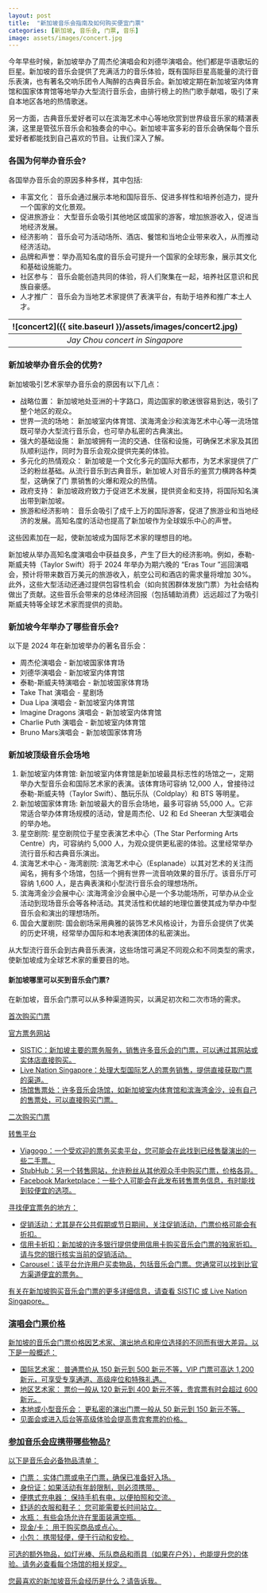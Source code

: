```yaml
---
layout: post
title:  "新加坡音乐会指南及如何购买便宜门票"
categories: [新加坡, 音乐会, 门票, 音乐]
image: assets/images/concert.jpg
---
```


今年早些时候，新加坡举办了周杰伦演唱会和刘德华演唱会。他们都是华语歌坛的巨星。新加坡的音乐会提供了充满活力的音乐体验，既有国际巨星高能量的流行音乐表演，也有著名交响乐团令人陶醉的古典音乐会。新加坡定期在新加坡室内体育馆和国家体育馆等地举办大型流行音乐会，由排行榜上的热门歌手献唱，吸引了来自本地区各地的热情歌迷。

另一方面，古典音乐爱好者可以在滨海艺术中心等地欣赏到世界级音乐家的精湛表演，这里是管弦乐音乐会和独奏会的中心。新加坡丰富多彩的音乐会确保每个音乐爱好者都能找到自己喜欢的节目。让我们深入了解。

### 各国为何举办音乐会?

各国举办音乐会的原因多种多样，其中包括:
+ 丰富文化： 音乐会通过展示本地和国际音乐、促进多样性和培养创造力，提升一个国家的文化景观。
+ 促进旅游业： 大型音乐会吸引其他地区或国家的游客，增加旅游收入，促进当地经济发展。
+ 经济影响： 音乐会可为活动场所、酒店、餐馆和当地企业带来收入，从而推动经济活动。
+ 品牌和声誉：举办高知名度的音乐会可提升一个国家的全球形象，展示其文化和基础设施能力。
+ 社区参与： 音乐会能创造共同的体验，将人们聚集在一起，培养社区意识和民族自豪感。
+ 人才推广： 音乐会为当地艺术家提供了表演平台，有助于培养和推广本土人才。

| ![concert2]({{ site.baseurl }}/assets/images/concert2.jpg)
|:--:| 
|  *Jay Chou concert in Singapore*  |

### 新加坡举办音乐会的优势?

新加坡吸引艺术家举办音乐会的原因有以下几点：
+ 战略位置： 新加坡地处亚洲的十字路口，周边国家的歌迷很容易到达，吸引了整个地区的观众。
+ 世界一流的场地： 新加坡室内体育馆、滨海湾金沙和滨海艺术中心等一流场馆既可举办大型流行音乐会，也可举办私密的古典演出。
+ 强大的基础设施： 新加坡拥有一流的交通、住宿和设施，可确保艺术家及其团队顺利运作，同时为音乐会观众提供完美的体验。
+ 多元化的热情观众： 新加坡是一个文化多元的国际大都市，为艺术家提供了广泛的粉丝基础。从流行音乐到古典音乐，新加坡人对音乐的鉴赏力横跨各种类型，这确保了门 票销售的火爆和观众的热情。
+ 政府支持： 新加坡政府致力于促进艺术发展，提供资金和支持，将国际知名演出带到新加坡。
+ 旅游和经济影响： 音乐会吸引了成千上万的国际游客，促进了旅游业和当地经济的发展。高知名度的活动也提高了新加坡作为全球娱乐中心的声誉。

这些因素加在一起，使新加坡成为国际艺术家的理想目的地。

新加坡从举办高知名度演唱会中获益良多，产生了巨大的经济影响。例如，泰勒-斯威夫特（Taylor Swift）将于 2024 年举办为期六晚的 “Eras Tour ”巡回演唱会，预计将带来数百万美元的旅游收入，航空公司和酒店的需求量将增加 30%。此外，这些大型活动还通过提供包容性机会（如向贫困群体发放门票）为社会结构做出了贡献。这些音乐会带来的总体经济回报（包括辅助消费）远远超过了为吸引斯威夫特等全球艺术家而提供的资助。

### 新加坡今年举办了哪些音乐会?

以下是 2024 年在新加坡举办的著名音乐会：
+ 周杰伦演唱会 - 新加坡国家体育场
+ 刘德华演唱会 - 新加坡室内体育馆
+ 泰勒-斯威夫特演唱会 - 新加坡国家体育场 
+ Take That 演唱会 - 星剧场
+ Dua Lipa 演唱会 - 新加坡室内体育馆
+ Imagine Dragons 演唱会 - 新加坡室内体育馆
+ Charlie Puth 演唱会 - 新加坡室内体育馆
+ Bruno Mars演唱会 - 新加坡国家体育场 

### 新加坡顶级音乐会场地

1. 新加坡室内体育馆: 新加坡室内体育馆是新加坡最具标志性的场馆之一，定期举办大型音乐会和国际艺术家的表演。该体育场可容纳 12,000 人，曾接待过泰勒-斯威夫特（Taylor Swift）、酷玩乐队（Coldplay）和 BTS 等明星。
2. 新加坡国家体育场: 新加坡最大的音乐会场地，最多可容纳 55,000 人。它非常适合举办体育场规模的活动，曾是周杰伦、U2 和 Ed Sheeran 大型演唱会的举办地。
3. 星空剧院: 星空剧院位于星空表演艺术中心（The Star Performing Arts Centre）内，可容纳约 5,000 人，为观众提供更私密的体验。这里经常举办流行音乐和古典音乐演出。
4. 滨海艺术中心 - 海湾剧院: 滨海艺术中心（Esplanade）以其对艺术的关注而闻名，拥有多个场馆，包括一个拥有世界一流音响效果的音乐厅。该音乐厅可容纳 1,600 人，是古典表演和小型流行音乐会的理想场所。
5. 滨海湾金沙会展中心: 滨海湾金沙会展中心是一个多功能场所，可举办从企业活动到现场音乐会等各种活动。其灵活性和优越的地理位置使其成为举办中型音乐会和演出的理想场所。
6. 国会大厦剧院: 国会剧场采用典雅的装饰艺术风格设计，为音乐会提供了优美的历史环境，经常举办国际和本地表演团体的私密演出。

从大型流行音乐会到古典音乐表演，这些场馆可满足不同观众和不同类型的需求，使新加坡成为全球艺术家的重要目的地。

#### 新加坡哪里可以买到音乐会门票?

在新加坡，音乐会门票可以从多种渠道购买，以满足初次和二次市场的需求。

<u>首次购买门票<u>

官方票务网站
+ SISTIC：新加坡主要的票务服务，销售许多音乐会的门票，可以通过其网站或实体店直接购买。
+ Live Nation Singapore：处理大型国际艺人的票务销售，提供直接获取门票的渠道。
+ 场馆售票处：许多音乐会场馆，如新加坡室内体育馆和滨海湾金沙，设有自己的售票处，可以直接购买门票。

<u>二次购买门票<u>

转售平台
+ Viagogo：一个受欢迎的票务买卖平台，您可能会在此找到已经售罄演出的一些二手票。
+ StubHub：另一个转售网站，允许粉丝从其他观众手中购买门票，价格各异。
+ Facebook Marketplace：一些个人可能会在此发布转售票务信息，有时能找到较便宜的选项。

寻找便宜票务的地方：
+ 促销活动：尤其是在公共假期或节日期间，关注促销活动，门票价格可能会有折扣。
+ 信用卡折扣：新加坡的许多银行提供使用信用卡购买音乐会门票的独家折扣。请与您的银行核实当前的促销活动。
+ Carousel：该平台允许用户买卖物品，包括音乐会门票。您通常可以找到比官方渠道便宜的票务。

有关在新加坡购买音乐会门票的更多详细信息，请查看 SISTIC 或 Live Nation Singapore。

### 演唱会门票价格

新加坡的音乐会门票价格因艺术家、演出地点和座位选择的不同而有很大差异。以下是一般概述：
+ 国际艺术家： 普通票价从 150 新元到 500 新元不等，VIP 门票可高达 1,200 新元，可享受专享通道、高级座位和特殊礼遇。
+ 地区艺术家： 票价一般从 120 新元到 400 新元不等，贵宾票有时会超过 600 新元。
+ 本地或小型音乐会： 更私密的演出门票一般从 50 新元到 150 新元不等。
+ 见面会或进入后台等高级体验会提高贵宾套票的价格。

### 参加音乐会应携带哪些物品?

以下是音乐会必备物品清单：
+ 门票： 实体门票或电子门票，确保已准备好入场。
+ 身份证：如果活动有年龄限制，则必须携带。
+ 便携式充电器： 保持手机有电，以便拍照和交流。
+ 舒适的衣服和鞋子： 您可能需要长时间站立。
+ 水瓶： 有些会场允许在里面装满空瓶。
+ 现金/卡： 用于购买商品或点心。
+ 小包： 携带轻便，便于行动和安检。

可选的额外物品，如灯光棒、乐队商品和雨具（如果在户外），也能提升您的体验。请务必查看每个场馆的相关规定。

您最喜欢的新加坡音乐会经历是什么？请告诉我。


